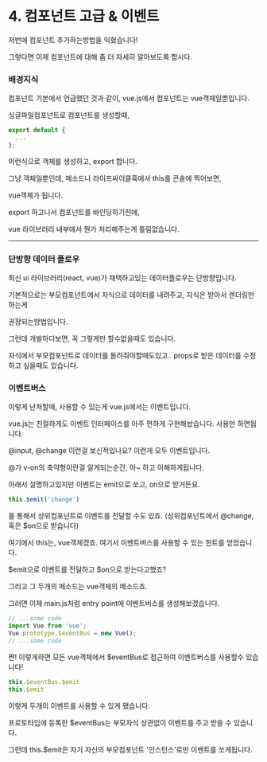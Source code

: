 # 4. 컴포넌트 고급 & 이벤트

저번에 컴포넌트 추가하는방법을 익혔습니다!

그렇다면 이제 컴포넌트에 대해 좀 더 자세히 알아보도록 합시다.

### 배경지식

컴포넌트 기본에서 언급했던 것과 같이, vue.js에서 컴포넌트는 vue객체일뿐입니다.

싱글파일컴포넌트로 컴포넌트를 생성할때,

```js
export default {
  ...
};
```
이런식으로 객체를 생성하고, export 합니다.

그냥 객체일뿐인데, 메소드나 라이프싸이클훅에서 this를 콘솔에 찍어보면,

vue객체가 됩니다.

export 하고나서 컴포넌트를 바인딩하기전에,

vue 라이브러리 내부에서 뭔가 처리해주는게 틀림없습니다.

-------------------

### 단방향 데이터 플로우

최신 ui 라이브러리(react, vue)가 채택하고있는 데이터플로우는 단방향입니다.

기본적으로는 부모컴포넌트에서 자식으로 데이터를 내려주고, 자식은 받아서 렌더링만 하는게

권장되는방법입니다.

그런데 개발하다보면, 꼭 그렇게만 할수없을때도 있습니다.

자식에서 부모컴포넌트로 데이터를 돌려줘야할때도있고.. props로 받은 데이터를 수정하고 싶을때도 있습니다.


### 이벤트버스

이렇게 난처할때, 사용할 수 있는게 vue.js에서는 이벤트입니다.

vue.js는 친절하게도 이벤트 인터페이스를 아주 편하게 구현해놨습니다. 사용만 하면됩니다.

@input, @change 이런걸 보신적있나요? 이런게 모두 이벤트입니다.

@가 v-on의 축약형이란걸 알게되는순간, 아~ 하고 이해하게됩니다.

아래서 설명하고있지만 이벤트는 emit으로 쏘고, on으로 받거든요.

```js
this.$emit('change')
```

를 통해서 상위컴포넌트로 이벤트를 전달할 수도 있죠.
(상위컴포넌트에서 @change, 혹은 $on으로 받습니다)

여기에서 this는, vue객체겠죠. 여기서 이벤트버스를 사용할 수 있는 힌트를 얻었습니다.

$emit으로 이벤트를 전달하고 $on으로 받는다고했죠?

그리고 그 두개의 메소드는 vue객체의 메소드죠.

그러면 이제 main.js처럼 entry point에 이벤트버스를 생성해보겠습니다.

```js
// ...some code
import Vue from 'vue';
Vue.prototype.$eventBus = new Vue();
// ...some code
```

쨘! 이렇게하면 모든 vue객체에서 $eventBus로 접근하여 이벤트버스를 사용할수 있습니다!

```js
this.$eventBus.$emit
this.$emit
```


이렇게 두개의 이벤트를 사용할 수 있게 됐습니다.

프로토타입에 등록한 $eventBus는 부모자식 상관없이 이벤트를 주고 받을 수 있습니다.

그런데 this.$emit은 자기 자신의 부모컴포넌트 '인스턴스'로만 이벤트를 쏘게됩니다.
